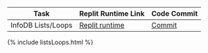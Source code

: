 

| Task | Replit Runtime Link | Code Commit | 
| --- | --- | --- |
| InfoDB Lists/Loops | [Replit runtime](https://replit.com/@shrutiapcsp/ListsLoops#main.py) | [Commit]() |

{% include listsLoops.html %}




